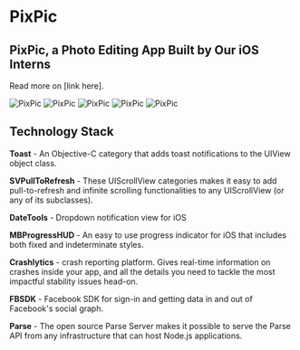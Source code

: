 # PixPic

## PixPic, a Photo Editing App Built by Our iOS Interns 
Read more on [link here].

![PixPic](https://github.com/Yalantis/PixPic/blob/develop/MIsc/4.0%20Device%201.jpg)
![PixPic](https://github.com/Yalantis/PixPic/blob/develop/MIsc/4.0%20Device%202.jpg)
![PixPic](https://github.com/Yalantis/PixPic/blob/develop/MIsc/4.0%20Device%203.jpg)
![PixPic](https://github.com/Yalantis/PixPic/blob/develop/MIsc/4.0%20Device%204.jpg)
![PixPic](https://github.com/Yalantis/PixPic/blob/develop/MIsc/4.0%20Device%205.jpg)


## Technology Stack

**Toast** - An Objective-C category that adds toast notifications to the UIView object class.

**SVPullToRefresh** - These UIScrollView categories makes it easy to add pull-to-refresh and infinite scrolling functionalities to any UIScrollView (or any of its subclasses).

**DateTools** - Dropdown notification view for iOS

**MBProgressHUD** - An easy to use progress indicator for iOS that includes both fixed and indeterminate styles.

**Crashlytics** - crash reporting platform. Gives real-time information on crashes inside your app, and all the details you need to tackle the most impactful stability issues head-on.

**FBSDK** - Facebook SDK for sign-in and getting data in and out of Facebook's social graph. 

**Parse** - The open source Parse Server makes it possible to serve the Parse API from any infrastructure that can host Node.js applications.
